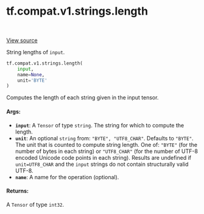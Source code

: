 <div itemscope itemtype="http://developers.google.com/ReferenceObject">
<meta itemprop="name" content="tf.compat.v1.strings.length" />
<meta itemprop="path" content="Stable" />
</div>

# tf.compat.v1.strings.length

<!-- Insert buttons -->

<table class="tfo-notebook-buttons tfo-api" align="left">
</table>

<a target="_blank" href="/code/stable/tensorflow/python/ops/string_ops.py">View source</a>



<!-- Start diff -->
String lengths of `input`.

``` python
tf.compat.v1.strings.length(
    input,
    name=None,
    unit='BYTE'
)
```



<!-- Placeholder for "Used in" -->

Computes the length of each string given in the input tensor.

#### Args:


* <b>`input`</b>: A `Tensor` of type `string`.
  The string for which to compute the length.
* <b>`unit`</b>: An optional `string` from: `"BYTE", "UTF8_CHAR"`. Defaults to `"BYTE"`.
  The unit that is counted to compute string length.  One of: `"BYTE"` (for
  the number of bytes in each string) or `"UTF8_CHAR"` (for the number of UTF-8
  encoded Unicode code points in each string).  Results are undefined
  if `unit=UTF8_CHAR` and the `input` strings do not contain structurally
  valid UTF-8.
* <b>`name`</b>: A name for the operation (optional).


#### Returns:

A `Tensor` of type `int32`.
